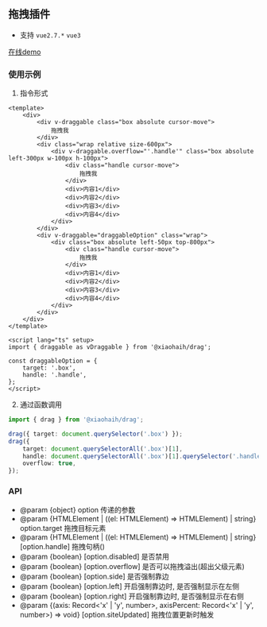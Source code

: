 ## 拖拽插件

-   支持 `vue2.7.*` `vue3`

[在线demo](https://xiaohaih.github.io/drag/)

### 使用示例

1. 指令形式

```vue
<template>
    <div>
        <div v-draggable class="box absolute cursor-move">
            拖拽我
        </div>
        <div class="wrap relative size-600px">
            <div v-draggable.overflow="'.handle'" class="box absolute left-300px w-100px h-100px">
                <div class="handle cursor-move">
                    拖拽我
                </div>
                <div>内容1</div>
                <div>内容2</div>
                <div>内容3</div>
                <div>内容4</div>
            </div>
        </div>
        <div v-draggable="draggableOption" class="wrap">
            <div class="box absolute left-50px top-800px">
                <div class="handle cursor-move">
                    拖拽我
                </div>
                <div>内容1</div>
                <div>内容2</div>
                <div>内容3</div>
                <div>内容4</div>
            </div>
        </div>
    </div>
</template>

<script lang="ts" setup>
import { draggable as vDraggable } from '@xiaohaih/drag';

const draggableOption = {
    target: '.box',
    handle: '.handle',
};
</script>
```

2. 通过函数调用

```ts
import { drag } from '@xiaohaih/drag';

drag({ target: document.querySelector('.box') });
drag({
    target: document.querySelectorAll('.box')[1],
    handle: document.querySelectorAll('.box')[1].querySelector('.handle'),
    overflow: true,
});
```

### API

-   @param {object} option 传递的参数
-   @param {HTMLElement | ((el: HTMLElement) => HTMLElement) | string} option.target 拖拽目标元素
-   @param {HTMLElement | ((el: HTMLElement) => HTMLElement) | string} [option.handle] 拖拽句柄()
-   @param {boolean} [option.disabled] 是否禁用
-   @param {boolean} [option.overflow] 是否可以拖拽溢出(超出父级元素)
-   @param {boolean} [option.side] 是否强制靠边
-   @param {boolean} [option.left] 开启强制靠边时, 是否强制显示在左侧
-   @param {boolean} [option.right] 开启强制靠边时, 是否强制显示在右侧
-   @param {(axis: Record<'x' | 'y', number>, axisPercent: Record<'x' | 'y', number>) => void} [option.siteUpdated] 拖拽位置更新时触发
